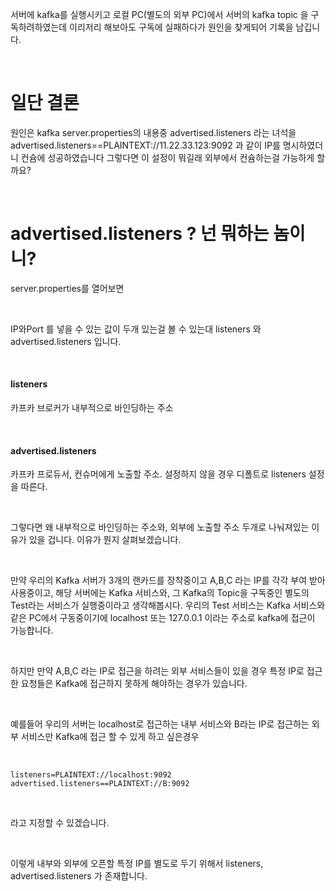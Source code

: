 서버에 kafka를 실행시키고 로컬 PC(별도의 외부 PC)에서 서버의 kafka topic 을 구독하려하였는데 이리저리 해보아도 구독에 실패하다가 원인을 찾게되어 기록을 남깁니다.

</br>

# 일단 결론
원인은 kafka server.properties의 내용중 advertised.listeners 라는 녀석을 advertised.listeners==PLAINTEXT://11.22.33.123:9092
과 같이 IP를 명시하였더니 컨슘에 성공하였습니다 그렇다면 이 설정이 뭐길래 외부에서 컨슘하는걸 가능하게 할까요?

</br>

# advertised.listeners ? 넌 뭐하는 놈이니?
server.properties를 열어보면

</br>

IP와Port 를 넣을 수 있는 값이 두개 있는걸 볼 수 있는대
listeners 와 advertised.listeners 입니다.

</br>

#### listeners
카프카 브로커가 내부적으로 바인딩하는 주소

</br>

#### advertised.listeners
카프카 프로듀서, 컨슈머에게 노출할 주소. 설정하지 않을 경우 디폴트로 listeners 설정을 따른다.

</br>

그렇다면 왜 내부적으로 바인딩하는 주소와, 외부에 노출할 주소 두개로 나눠져있는 이유가 있을 겁니다.
이유가 뭔지 살펴보겠습니다.

</br>

만약 우리의 Kafka 서버가 3개의 랜카드를 장착중이고 A,B,C 라는 IP를 각각 부여 받아 사용중이고,
해당 서버에는 Kafka 서비스와, 그 Kafka의 Topic을 구독중인 별도의 Test라는 서비스가 실행중이라고 생각해봅시다.
우리의 Test 서비스는 Kafka 서비스와 같은 PC에서 구동중이기에 localhost 또는 127.0.0.1 이라는 주소로 kafka에 접근이 가능합니다.

</br>

하지만 만약 A,B,C 라는 IP로 접근을 하려는 외부 서비스들이 있을 경우 특정 IP로 접근한 요청들은 Kafka에 접근하지 못하게 해야하는 경우가 있습니다. 

</br>

예를들어 우리의 서버는 localhost로 접근하는 내부 서비스와 B라는 IP로 접근하는 외부 서비스만 Kafka에 접근 할 수 있게 하고 싶은경우

</br>

~~~
listeners=PLAINTEXT://localhost:9092
advertised.listeners==PLAINTEXT://B:9092
~~~

</br>

라고 지정할 수 있겠습니다.

</br>

이렇게 내부와 외부에 오픈할 특정 IP를 별도로 두기 위해서 listeners, advertised.listeners 가 존재합니다.

</br>


